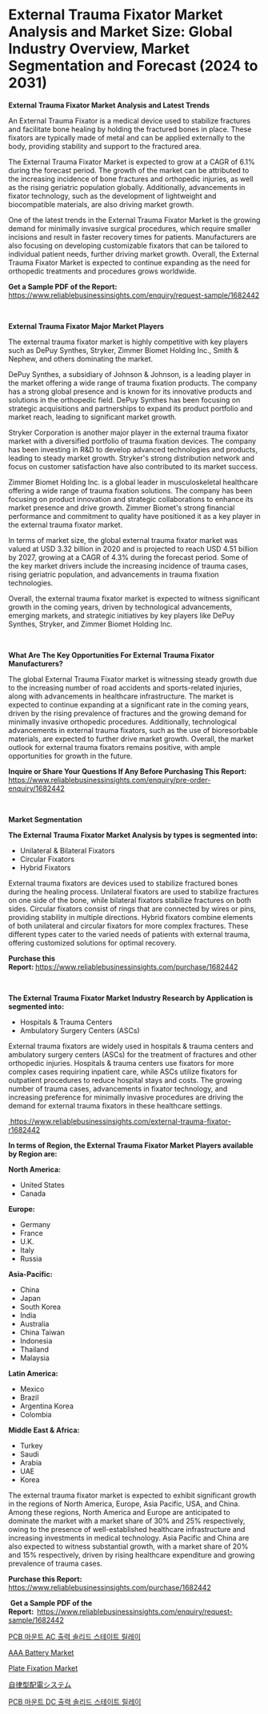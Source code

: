 <p><h1>External Trauma Fixator Market Analysis and Market Size: Global Industry Overview, Market Segmentation and Forecast (2024 to 2031)</h1></p><p><strong>External Trauma Fixator Market Analysis and Latest Trends</strong></p>
<p><p>An External Trauma Fixator is a medical device used to stabilize fractures and facilitate bone healing by holding the fractured bones in place. These fixators are typically made of metal and can be applied externally to the body, providing stability and support to the fractured area.</p><p>The External Trauma Fixator Market is expected to grow at a CAGR of 6.1% during the forecast period. The growth of the market can be attributed to the increasing incidence of bone fractures and orthopedic injuries, as well as the rising geriatric population globally. Additionally, advancements in fixator technology, such as the development of lightweight and biocompatible materials, are also driving market growth.</p><p>One of the latest trends in the External Trauma Fixator Market is the growing demand for minimally invasive surgical procedures, which require smaller incisions and result in faster recovery times for patients. Manufacturers are also focusing on developing customizable fixators that can be tailored to individual patient needs, further driving market growth. Overall, the External Trauma Fixator Market is expected to continue expanding as the need for orthopedic treatments and procedures grows worldwide.</p></p>
<p><strong>Get a Sample PDF of the Report:&nbsp;</strong> <a href="https://www.reliablebusinessinsights.com/enquiry/request-sample/1682442">https://www.reliablebusinessinsights.com/enquiry/request-sample/1682442</a></p>
<p>&nbsp;</p>
<p><strong>External Trauma Fixator Major Market Players</strong></p>
<p><p>The external trauma fixator market is highly competitive with key players such as DePuy Synthes, Stryker, Zimmer Biomet Holding Inc., Smith & Nephew, and others dominating the market. </p><p>DePuy Synthes, a subsidiary of Johnson & Johnson, is a leading player in the market offering a wide range of trauma fixation products. The company has a strong global presence and is known for its innovative products and solutions in the orthopedic field. DePuy Synthes has been focusing on strategic acquisitions and partnerships to expand its product portfolio and market reach, leading to significant market growth. </p><p>Stryker Corporation is another major player in the external trauma fixator market with a diversified portfolio of trauma fixation devices. The company has been investing in R&D to develop advanced technologies and products, leading to steady market growth. Stryker's strong distribution network and focus on customer satisfaction have also contributed to its market success.</p><p>Zimmer Biomet Holding Inc. is a global leader in musculoskeletal healthcare offering a wide range of trauma fixation solutions. The company has been focusing on product innovation and strategic collaborations to enhance its market presence and drive growth. Zimmer Biomet's strong financial performance and commitment to quality have positioned it as a key player in the external trauma fixator market.</p><p>In terms of market size, the global external trauma fixator market was valued at USD 3.32 billion in 2020 and is projected to reach USD 4.51 billion by 2027, growing at a CAGR of 4.3% during the forecast period. Some of the key market drivers include the increasing incidence of trauma cases, rising geriatric population, and advancements in trauma fixation technologies. </p><p>Overall, the external trauma fixator market is expected to witness significant growth in the coming years, driven by technological advancements, emerging markets, and strategic initiatives by key players like DePuy Synthes, Stryker, and Zimmer Biomet Holding Inc.</p></p>
<p>&nbsp;</p>
<p><strong>What Are The Key Opportunities For External Trauma Fixator Manufacturers?</strong></p>
<p><p>The global External Trauma Fixator market is witnessing steady growth due to the increasing number of road accidents and sports-related injuries, along with advancements in healthcare infrastructure. The market is expected to continue expanding at a significant rate in the coming years, driven by the rising prevalence of fractures and the growing demand for minimally invasive orthopedic procedures. Additionally, technological advancements in external trauma fixators, such as the use of bioresorbable materials, are expected to further drive market growth. Overall, the market outlook for external trauma fixators remains positive, with ample opportunities for growth in the future.</p></p>
<p><strong>Inquire or Share Your Questions If Any Before Purchasing This Report:</strong> <a href="https://www.reliablebusinessinsights.com/enquiry/pre-order-enquiry/1682442">https://www.reliablebusinessinsights.com/enquiry/pre-order-enquiry/1682442</a></p>
<p>&nbsp;</p>
<p><strong>Market Segmentation</strong></p>
<p><strong>The External Trauma Fixator Market Analysis by types is segmented into:</strong></p>
<p><ul><li>Unilateral & Bilateral Fixators</li><li>Circular Fixators</li><li>Hybrid Fixators</li></ul></p>
<p><p>External trauma fixators are devices used to stabilize fractured bones during the healing process. Unilateral fixators are used to stabilize fractures on one side of the bone, while bilateral fixators stabilize fractures on both sides. Circular fixators consist of rings that are connected by wires or pins, providing stability in multiple directions. Hybrid fixators combine elements of both unilateral and circular fixators for more complex fractures. These different types cater to the varied needs of patients with external trauma, offering customized solutions for optimal recovery.</p></p>
<p><strong>Purchase this Report:&nbsp;</strong><a href="https://www.reliablebusinessinsights.com/purchase/1682442">https://www.reliablebusinessinsights.com/purchase/1682442</a></p>
<p>&nbsp;</p>
<p><strong>The External Trauma Fixator Market Industry Research by Application is segmented into:</strong></p>
<p><ul><li>Hospitals & Trauma Centers</li><li>Ambulatory Surgery Centers (ASCs)</li></ul></p>
<p><p>External trauma fixators are widely used in hospitals & trauma centers and ambulatory surgery centers (ASCs) for the treatment of fractures and other orthopedic injuries. Hospitals & trauma centers use fixators for more complex cases requiring inpatient care, while ASCs utilize fixators for outpatient procedures to reduce hospital stays and costs. The growing number of trauma cases, advancements in fixator technology, and increasing preference for minimally invasive procedures are driving the demand for external trauma fixators in these healthcare settings.</p></p>
<p><a href="https://www.reliablebusinessinsights.com/external-trauma-fixator-r1682442">&nbsp;https://www.reliablebusinessinsights.com/external-trauma-fixator-r1682442</a></p>
<p><strong>In terms of Region, the External Trauma Fixator Market Players available by Region are:</strong></p>
<p>
    <p> <strong> North America: </strong>
        <ul>
            <li>United States</li>
            <li>Canada</li>
        </ul>
        </p> 
    <p> <strong> Europe: </strong>
        <ul>
            <li>Germany</li>
            <li>France</li>
            <li>U.K.</li>
            <li>Italy</li>
            <li>Russia</li>
        </ul>
        </p> 
    <p> <strong> Asia-Pacific: </strong>
        <ul>
            <li>China</li>
            <li>Japan</li>
            <li>South Korea</li>
            <li>India</li>
            <li>Australia</li>
            <li>China Taiwan</li>
            <li>Indonesia</li>
            <li>Thailand</li>
            <li>Malaysia</li>
        </ul>
        </p> 
    <p> <strong> Latin America: </strong>
        <ul>
            <li>Mexico</li>
            <li>Brazil</li>
            <li>Argentina Korea</li>
            <li>Colombia</li>
        </ul>
        </p> 
    <p> <strong> Middle East & Africa: </strong>
        <ul>
            <li>Turkey</li>
            <li>Saudi</li>
            <li>Arabia</li>
            <li>UAE</li>
            <li>Korea</li>
        </ul>
    </p>
    </p>
<p><p>The external trauma fixator market is expected to exhibit significant growth in the regions of North America, Europe, Asia Pacific, USA, and China. Among these regions, North America and Europe are anticipated to dominate the market with a market share of 30% and 25% respectively, owing to the presence of well-established healthcare infrastructure and increasing investments in medical technology. Asia Pacific and China are also expected to witness substantial growth, with a market share of 20% and 15% respectively, driven by rising healthcare expenditure and growing prevalence of trauma cases.</p></p>
<p><strong>Purchase this Report: </strong><a href="https://www.reliablebusinessinsights.com/purchase/1682442">https://www.reliablebusinessinsights.com/purchase/1682442</a></p>
<p>&nbsp;<strong>Get a Sample PDF of the Report:&nbsp;&nbsp;</strong><a href="https://www.reliablebusinessinsights.com/enquiry/request-sample/1682442">https://www.reliablebusinessinsights.com/enquiry/request-sample/1682442</a></p>
<p><strong></strong></p>
<p><p><a href="https://github.com/milikokao84/Market-Research-Report-List-1/blob/main/3393399104546.md">PCB 마운트 AC 출력 솔리드 스테이트 릴레이</a></p><p><a href="https://issuu.com/reportprime-2/docs/aaa-battery-market-size-2030.pptx">AAA Battery Market</a></p><p><a href="https://github.com/fiixsa/Market-Research-Report-List-3/blob/main/plate-fixation-market.md">Plate Fixation Market</a></p><p><a href="https://github.com/AriMuller2009/Market-Research-Report-List-2/blob/main/2309674109750.md">自律型配電システム</a></p><p><a href="https://github.com/emakpiahsopiah/Market-Research-Report-List-1/blob/main/8914974104547.md">PCB 마운트 DC 출력 솔리드 스테이트 릴레이</a></p></p>